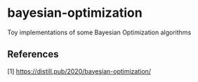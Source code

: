 # bayesian-optimization
Toy implementations of some Bayesian Optimization algorithms


## References
[1] https://distill.pub/2020/bayesian-optimization/
